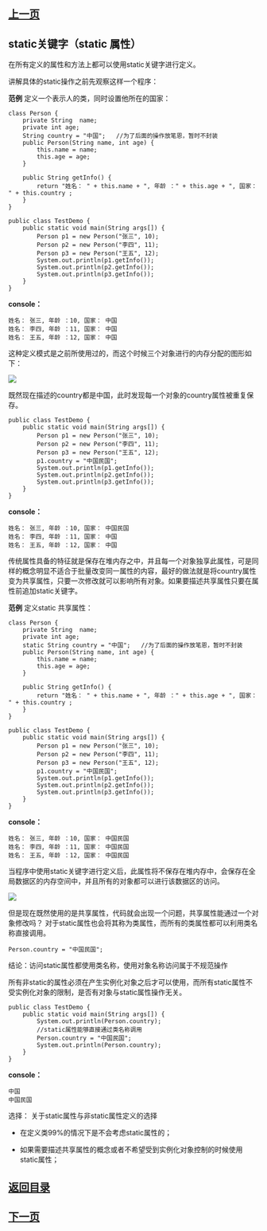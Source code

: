## [上一页](course42)

##  static关键字（static 属性）

在所有定义的属性和方法上都可以使用static关键字进行定义。

讲解具体的static操作之前先观察这样一个程序：

**范例** 定义一个表示人的类，同时设置他所在的国家：

	class Person {
		private String  name;
		private int age;
		String country = "中国";   //为了后面的操作放笔恩，暂时不封装
		public Person(String name, int age) {
			this.name = name;
			this.age = age;
		}
		
		public String getInfo() {
			return "姓名： " + this.name + ", 年龄 ：" + this.age + ", 国家： " + this.country ;
		}
	}
	
	public class TestDemo {
		public static void main(String args[]) {
			Person p1 = new Person("张三", 10);
			Person p2 = new Person("李四", 11);
			Person p3 = new Person("王五", 12);
			System.out.println(p1.getInfo());
			System.out.println(p2.getInfo());
			System.out.println(p3.getInfo());
		}
	}
		
**console：**

	姓名： 张三, 年龄 ：10, 国家： 中国
	姓名： 李四, 年龄 ：11, 国家： 中国
	姓名： 王五, 年龄 ：12, 国家： 中国

这种定义模式是之前所使用过的，而这个时候三个对象进行的内存分配的图形如下：

![](https://i.imgur.com/vvG43Qk.png)

既然现在描述的country都是中国，此时发现每一个对象的country属性被重复保存。

	public class TestDemo {
		public static void main(String args[]) {
			Person p1 = new Person("张三", 10);
			Person p2 = new Person("李四", 11);
			Person p3 = new Person("王五", 12);
			p1.country = "中国民国";
			System.out.println(p1.getInfo());
			System.out.println(p2.getInfo());
			System.out.println(p3.getInfo());
		}
	}
**console：**

	姓名： 张三, 年龄 ：10, 国家： 中国民国
	姓名： 李四, 年龄 ：11, 国家： 中国
	姓名： 王五, 年龄 ：12, 国家： 中国

传统属性具备的特征就是保存在堆内存之中，并且每一个对象独享此属性，可是同样的概念明显不适合于批量改变同一属性的内容，最好的做法就是将country属性变为共享属性，只要一次修改就可以影响所有对象。如果要描述共享属性只要在属性前追加static关键字。

**范例** 定义static 共享属性：

	class Person {
		private String  name;
		private int age;
		static String country = "中国";   //为了后面的操作放笔恩，暂时不封装
		public Person(String name, int age) {
			this.name = name;
			this.age = age;
		}
		
		public String getInfo() {
			return "姓名： " + this.name + ", 年龄 ：" + this.age + ", 国家： " + this.country ;
		}
	}
	
	public class TestDemo {
		public static void main(String args[]) {
			Person p1 = new Person("张三", 10);
			Person p2 = new Person("李四", 11);
			Person p3 = new Person("王五", 12);
			p1.country = "中国民国";
			System.out.println(p1.getInfo());
			System.out.println(p2.getInfo());
			System.out.println(p3.getInfo());
		}
	}

**console：**

	姓名： 张三, 年龄 ：10, 国家： 中国民国
	姓名： 李四, 年龄 ：11, 国家： 中国民国
	姓名： 王五, 年龄 ：12, 国家： 中国民国

当程序中使用static关键字进行定义后，此属性将不保存在堆内存中，会保存在全局数据区的内存空间中，并且所有的对象都可以进行该数据区的访问。

![](https://i.imgur.com/GP0x958.png)

但是现在既然使用的是共享属性，代码就会出现一个问题，共享属性能通过一个对象修改吗？
对于static属性也会将其称为类属性，而所有的类属性都可以利用类名称直接调用。

	Person.country = "中国民国";

结论：访问static属性都使用类名称，使用对象名称访问属于不规范操作

所有非static的属性必须在产生实例化对象之后才可以使用，而所有static属性不受实例化对象的限制，是否有对象与static属性操作无关。

	public class TestDemo {
		public static void main(String args[]) {
			System.out.println(Person.country);
			//static属性能够直接通过类名称调用
			Person.country = "中国民国";
			System.out.println(Person.country);
		}
	}

**console：**

	中国
	中国民国

选择： 关于static属性与非static属性定义的选择

- 在定义类99%的情况下是不会考虑static属性的；

- 如果需要描述共享属性的概念或者不希望受到实例化对象控制的时候使用static属性；



## [返回目录](https://wuchengcheng110120.github.io/learnJava)
## [下一页](course44)
